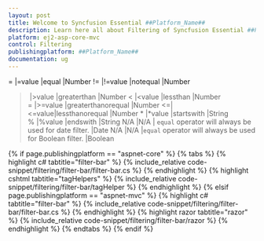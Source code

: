 ```yaml
---
layout: post
title: Welcome to Syncfusion Essential ##Platform_Name##
description: Learn here all about Filtering of Syncfusion Essential ##Platform_Name## widgets based on HTML5 and jQuery.
platform: ej2-asp-core-mvc
control: Filtering
publishingplatform: ##Platform_Name##
documentation: ug
---
```


= |=value |equal |Number
!= |!=value |notequal |Number
> |>value |greaterthan |Number
< |<value |lessthan |Number
>= |>=value |greaterthanorequal |Number
<=|<=value|lessthanorequal |Number
* |*value |startswith |String
% |%value |endswith |String
N/A |N/A | `equal` operator will always be used for date filter. |Date
N/A |N/A |`equal` operator will always be used for Boolean filter. |Boolean

{% if page.publishingplatform == "aspnet-core" %}
{% tabs %}
{% highlight c# tabtitle="filter-bar" %}
{% include_relative code-snippet/filtering/filter-bar/filter-bar.cs %}
{% endhighlight %}
{% highlight cshtml tabtitle="tagHelpers" %}
{% include_relative code-snippet/filtering/filter-bar/tagHelper %}
{% endhighlight %}
{% elsif page.publishingplatform == "aspnet-mvc" %}
{% highlight c# tabtitle="filter-bar" %}
{% include_relative code-snippet/filtering/filter-bar/filter-bar.cs %}
{% endhighlight %}
{% highlight razor tabtitle="razor" %}
{% include_relative code-snippet/filtering/filter-bar/razor %}
{% endhighlight %}
{% endtabs %}
{% endif %}



<!-- ## Filter bar template with custom component

The `FilterBarTemplate` is used to add custom components to a particular column, and does the following functions:
* `create`: Creates custom components.
* `write`: Wires events for custom components.

In the following sample, the dropdown is used as a custom component in the EmployeeID column.

{% if page.publishingplatform == "aspnet-core" %}
{% tabs %}
{% highlight c# tabtitle="filterbartemplate" %}
{% include_relative code-snippet/filter/filterbartemplate/filterbartemplate.cs %}
{% endhighlight %}
{% highlight cshtml tabtitle="tagHelpers" %}
{% include_relative code-snippet/filter/filterbartemplate/tagHelper %}
{% endhighlight %}
{% elsif page.publishingplatform == "aspnet-mvc" %}
{% highlight c# tabtitle="filterbartemplate" %}
{% include_relative code-snippet/filter/filterbartemplate/filterbartemplate.cs %}
{% endhighlight %}
{% highlight razor tabtitle="razor" %}
{% include_relative code-snippet/filter/filterbartemplate/razor %}
{% endhighlight %}
{% endtabs %}
{% endif %}



### Filter bar template with custom component

The [`filterBarTemplate`] is used to add a custom component for a particular column and this contains the following functions.
* `create` – It is used for creating custom components.
* `read` – It is used to read the Filter value selected.
* `write` - It is used to wire events for custom components.

In the following sample dropdown is used  as custom component in EmployeeID column.

{% if page.publishingplatform == "aspnet-core" %}
{% tabs %}
{% highlight c# tabtitle="filterbartemplate" %}
{% include_relative code-snippet/filtering/filterbartemplate/filterbartemplate.cs %}
{% endhighlight %}
{% highlight cshtml tabtitle="tagHelpers" %}
{% include_relative code-snippet/filtering/filterbartemplate/tagHelper %}
{% endhighlight %}
{% elsif page.publishingplatform == "aspnet-mvc" %}
{% highlight c# tabtitle="filterbartemplate" %}
{% include_relative code-snippet/filtering/filterbartemplate/filterbartemplate.cs %}
{% endhighlight %}
{% highlight razor tabtitle="razor" %}
{% include_relative code-snippet/filtering/filterbartemplate/razor %}
{% endhighlight %}
{% endtabs %}
{% endif %}



### Change default filterbar operator

You can change the default filter operator by extending `filterModule.filterOperators` property in [`DataBound`](https://help.syncfusion.com/cr/aspnetcore-js2/Syncfusion.EJ2.Grids.GridBuilder-1.html#Syncfusion_EJ2_Grids_GridBuilder_1_DataBound_System_String_) event. In the following sample,
we have changed the default operator for string typed columns as `contains` from `startsWith`.

{% if page.publishingplatform == "aspnet-core" %}
{% tabs %}
{% highlight c# tabtitle="filter" %}
{% include_relative code-snippet/filtering/filteroptr/filter.cs %}
{% endhighlight %}
{% highlight cshtml tabtitle="tagHelpers" %}
{% include_relative code-snippet/filtering/filteroptr/tagHelper %}
{% endhighlight %}
{% elsif page.publishingplatform == "aspnet-mvc" %}
{% highlight c# tabtitle="filter" %}
{% include_relative code-snippet/filtering/filteroptr/filter.cs %}
{% endhighlight %}
{% highlight razor tabtitle="razor" %}
{% include_relative code-snippet/filtering/filteroptr/razor %}
{% endhighlight %}
{% endtabs %}
{% endif %}



## Filter menu

You can enable filter menu by setting the [`FilterSettings.Type`](https://help.syncfusion.com/cr/aspnetcore-js2/Syncfusion.EJ2.Grids.Grid.html#Syncfusion_EJ2_Grids_Grid_FilterSettings?lang=typescript#type-string) as `Menu`. The filter menu UI will be rendered based on its column type, which allows you to filter data.
You can filter the records with different operators.

{% if page.publishingplatform == "aspnet-core" %}
{% tabs %}
{% highlight c# tabtitle="filtermenu" %}
{% include_relative code-snippet/filtering/filtermenu/filtermenu.cs %}
{% endhighlight %}
{% highlight cshtml tabtitle="tagHelpers" %}
{% include_relative code-snippet/filtering/filtermenu/tagHelper %}
{% endhighlight %}
{% elsif page.publishingplatform == "aspnet-mvc" %}
{% highlight c# tabtitle="filtermenu" %}
{% include_relative code-snippet/filtering/filtermenu/filtermenu.cs %}
{% endhighlight %}
{% highlight razor tabtitle="razor" %}
{% include_relative code-snippet/filtering/filtermenu/razor %}
{% endhighlight %}
{% endtabs %}
{% endif %}



> * [`AllowFiltering`](https://help.syncfusion.com/cr/aspnetcore-js2/Syncfusion.EJ2.Grids.Grid.html#Syncfusion_EJ2_Grids_Grid_AllowFiltering) must be set as true to enable filter menu.
> * Setting [`Columns.AllowFiltering`](https://help.syncfusion.com/cr/aspnetcore-js2/Syncfusion.EJ2.Grids.GridColumn.html#Syncfusion_EJ2_Grids_GridColumn_AllowFiltering) as false will prevent
 filter menu rendering for a particular column.

<!-- ### Custom component in filter menu

The `Column.Filter.ui` is used to add custom filter components to a particular column.
To implement custom filter ui, define the following functions:

* `create`:  Creates custom component.
* `write`: Wire events for custom component.
* `read`: Read the filter value from custom component.

{% if page.publishingplatform == "aspnet-core" %}
{% tabs %}
{% highlight c# tabtitle="customfiltermenu" %}
{% include_relative code-snippet/filter/customfiltermenu/customfiltermenu.cs %}
{% endhighlight %}
{% highlight cshtml tabtitle="tagHelpers" %}
{% include_relative code-snippet/filter/customfiltermenu/tagHelper %}
{% endhighlight %}
{% elsif page.publishingplatform == "aspnet-mvc" %}
{% highlight c# tabtitle="customfiltermenu" %}
{% include_relative code-snippet/filter/customfiltermenu/customfiltermenu.cs %}
{% endhighlight %}
{% highlight razor tabtitle="razor" %}
{% include_relative code-snippet/filter/customfiltermenu/razor %}
{% endhighlight %}
{% endtabs %}
{% endif %}



### Enable different filter for a column

You can use both `Menu` and `CheckBox` filter in a same Grid. To do so, set the
`Column.Filter.Type` as `Menu` or `CheckBox`.

In the following sample menu filter is enabled by default and checkbox filter is enabled for the CustomerID column using the
`Column.Filter.Type`.

{% if page.publishingplatform == "aspnet-core" %}
{% tabs %}
{% highlight c# tabtitle="diffcolumnfilter" %}
{% include_relative code-snippet/filtering/diffcolumnfilter/diffcolumnfilter.cs %}
{% endhighlight %}
{% highlight cshtml tabtitle="tagHelpers" %}
{% include_relative code-snippet/filtering/diffcolumnfilter/tagHelper %}
{% endhighlight %}
{% elsif page.publishingplatform == "aspnet-mvc" %}
{% highlight c# tabtitle="diffcolumnfilter" %}
{% include_relative code-snippet/filtering/diffcolumnfilter/diffcolumnfilter.cs %}
{% endhighlight %}
{% highlight razor tabtitle="razor" %}
{% include_relative code-snippet/filtering/diffcolumnfilter/razor %}
{% endhighlight %}
{% endtabs %}
{% endif %}



## Excel like filter

You can enable Excel like filter by defining.
[`FilterSettings.Type`](https://help.syncfusion.com/cr/aspnetcore-js2/Syncfusion.EJ2.Grids.Grid.html#Syncfusion_EJ2_Grids_Grid_FilterSettings?lang=typescript#type-string) as `Excel`.The excel menu contains an option such as Sorting, Clear filter, Sub menu for advanced filtering.

{% if page.publishingplatform == "aspnet-core" %}
{% tabs %}
{% highlight c# tabtitle="excelfilter" %}
{% include_relative code-snippet/filtering/excelfilter/excelfilter.cs %}
{% endhighlight %}
{% highlight cshtml tabtitle="tagHelpers" %}
{% include_relative code-snippet/filtering/excelfilter/tagHelper %}
{% endhighlight %}
{% elsif page.publishingplatform == "aspnet-mvc" %}
{% highlight c# tabtitle="excelfilter" %}
{% include_relative code-snippet/filtering/excelfilter/excelfilter.cs %}
{% endhighlight %}
{% highlight razor tabtitle="razor" %}
{% include_relative code-snippet/filtering/excelfilter/razor %}
{% endhighlight %}
{% endtabs %}
{% endif %}



> * By default, while opening the excel/checkbox filter in the Grid, the filter dialog will get and display the distinct data from the first 1000 records bound to the Grid to optimize performance. The remaining records will be returned as a result of the search option of the filter dialog.
> * However, we can increase the excel/checkbox filter count by modifying the `filterChoiceCount` argument value(as per our need) in the [`actionBegin`](https://help.syncfusion.com/cr/aspnetcore-js2/Syncfusion.EJ2.Grids.Grid.html#Syncfusion_EJ2_Grids_Grid_ActionBegin) event when the `requestType` is `filterchoicerequest` or `filtersearchbegin`. This is demonstrated in the below code snippet,

```typescript
function actionBegin(args: FilterEventArgs) {
    if (args.requestType === "filterchoicerequest" || args.requestType === "filtersearchbegin") {
        args.filterChoiceCount = 3000;
    }
}
```

## See also

* [Customizing filter menu operators list](./how-to/customizing-filter-menu-operators-list)
* [Customizing Filter Dialog by using an additional parameter](./how-to/add-params-for-filtering)
